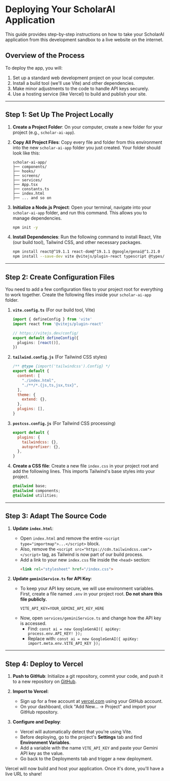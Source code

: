 # Deploying Your ScholarAI Application

This guide provides step-by-step instructions on how to take your ScholarAI application from this development sandbox to a live website on the internet.

## Overview of the Process

To deploy the app, you will:
1.  Set up a standard web development project on your local computer.
2.  Install a build tool (we'll use Vite) and other dependencies.
3.  Make minor adjustments to the code to handle API keys securely.
4.  Use a hosting service (like Vercel) to build and publish your site.

---

## Step 1: Set Up The Project Locally

1.  **Create a Project Folder**: On your computer, create a new folder for your project (e.g., `scholar-ai-app`).

2.  **Copy All Project Files**: Copy every file and folder from this environment into the new `scholar-ai-app` folder you just created. Your folder should look like this:
    ```
    scholar-ai-app/
    ├── components/
    ├── hooks/
    ├── screens/
    ├── services/
    ├── App.tsx
    ├── constants.ts
    ├── index.html
    ├── ... and so on
    ```

3.  **Initialize a Node.js Project**: Open your terminal, navigate into your `scholar-ai-app` folder, and run this command. This allows you to manage dependencies.
    ```bash
    npm init -y
    ```

4.  **Install Dependencies**: Run the following command to install React, Vite (our build tool), Tailwind CSS, and other necessary packages.
    ```bash
    npm install react@^19.1.1 react-dom@^19.1.1 @google/genai@^1.21.0
    npm install --save-dev vite @vitejs/plugin-react typescript @types/react @types/react-dom tailwindcss postcss autoprefixer
    ```

---

## Step 2: Create Configuration Files

You need to add a few configuration files to your project root for everything to work together. Create the following files inside your `scholar-ai-app` folder.

1.  **`vite.config.ts`** (For our build tool, Vite)
    ```typescript
    import { defineConfig } from 'vite'
    import react from '@vitejs/plugin-react'

    // https://vitejs.dev/config/
    export default defineConfig({
      plugins: [react()],
    })
    ```

2.  **`tailwind.config.js`** (For Tailwind CSS styles)
    ```javascript
    /** @type {import('tailwindcss').Config} */
    export default {
      content: [
        "./index.html",
        "./**/*.{js,ts,jsx,tsx}",
      ],
      theme: {
        extend: {},
      },
      plugins: [],
    }
    ```

3.  **`postcss.config.js`** (For Tailwind CSS processing)
    ```javascript
    export default {
      plugins: {
        tailwindcss: {},
        autoprefixer: {},
      },
    }
    ```

4.  **Create a CSS file**: Create a new file `index.css` in your project root and add the following lines. This imports Tailwind's base styles into your project.
    ```css
    @tailwind base;
    @tailwind components;
    @tailwind utilities;
    ```

---

## Step 3: Adapt The Source Code

1.  **Update `index.html`**:
    *   Open `index.html` and remove the entire `<script type="importmap">...</script>` block.
    *   Also, remove the `<script src="https://cdn.tailwindcss.com"></script>` tag, as Tailwind is now part of our build process.
    *   Add a link to your new `index.css` file inside the `<head>` section:
        ```html
        <link rel="stylesheet" href="/index.css">
        ```

2.  **Update `geminiService.ts` for API Key**:
    *   To keep your API key secure, we will use environment variables. First, create a file named `.env` in your project root. **Do not share this file publicly.**
        ```
        VITE_API_KEY=YOUR_GEMINI_API_KEY_HERE
        ```
    *   Now, open `services/geminiService.ts` and change how the API key is accessed.
        *   Find: `const ai = new GoogleGenAI({ apiKey: process.env.API_KEY! });`
        *   Replace with: `const ai = new GoogleGenAI({ apiKey: import.meta.env.VITE_API_KEY });`

---

## Step 4: Deploy to Vercel

1.  **Push to GitHub**: Initialize a git repository, commit your code, and push it to a new repository on [GitHub](https://github.com).

2.  **Import to Vercel**:
    *   Sign up for a free account at [vercel.com](https://vercel.com) using your GitHub account.
    *   On your dashboard, click "Add New... -> Project" and import your GitHub repository.

3.  **Configure and Deploy**:
    *   Vercel will automatically detect that you're using Vite.
    *   Before deploying, go to the project's **Settings** tab and find **Environment Variables**.
    *   Add a variable with the name `VITE_API_KEY` and paste your Gemini API key as the value.
    *   Go back to the Deployments tab and trigger a new deployment.

Vercel will now build and host your application. Once it's done, you'll have a live URL to share!